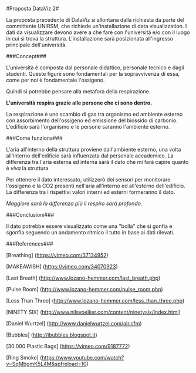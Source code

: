 #Proposta DataViz 2#

La proposta precedente di DataViz si allontana dalla richiesta da parte del committente UNIRSM,  che richiede un'installazione
di data visualizzation. I dati da visualizzare devono avere a che fare con l'università e/o con il luogo in cui si trova la 
struttura. L'installazione sarà posizionata all'ingresso principale dell'università.

###Concept###

L'università è composta dal personale didattico, personale tecnico e dagli studenti. Queste figure sono fondamentali per la sopravvivenza di essa, come per noi è fondamentale l'ossigeno. 

Quindi si potrebbe pensare alla metafora della respirazione. 

**L'università respira grazie alle persone che ci sono dentro.**

La respirazione è uno scambio di gas tra organismo ed ambiente esterno con assorbimento dell'ossigeno ed emissione del biossido di carbonio. L'edificio sarà l'organismo e le persone saranno l'ambiente esterno.



###Come funziona###

L'aria all'interno della struttura proviene dall'ambiente esterno, una volta all'interno dell'edificio sarà influenzata dal personale accademico. La differenza tra l'aria esterna ed interna sarà il dato che mi farà capire quanto è *viva* la struttura.

Per ottenere il dato interessato, utilizzerò dei sensori per monitorare l'ossigeno e la CO2 presenti nell'aria all'interno ed all'esterno dell'edificio. La differenza tra i rispettivi valori interni ed esterni formeranno il dato. 

*Maggiore sarà la differenza più il respiro sarà profondo.*

###Conclusioni###

Il dato potrebbe essere visualizzato come una "bolla" che si gonfia e sgonfia seguendo un andamento ritmico il tutto in base ai dati rilevati. 


###References###

[Breathing] (https://vimeo.com/37134952)

[MAKEAWISH] (https://vimeo.com/34070923)

[Last Breath] (http://www.lozano-hemmer.com/last_breath.php)

[Pulse Room] (http://www.lozano-hemmer.com/pulse_room.php)

[Less Than Three] (http://www.lozano-hemmer.com/less_than_three.php)

[NINETY SIX] (http://www.nilsvoelker.com/content/ninetysix/index.html)

[Daniel Wurtzel]  (http://www.danielwurtzel.com/air.cfm)

[Bubbles] (http://ibubbles.blogspot.it)

[30.000 Plastic Bags] (https://vimeo.com/9187772)

[Ring Smoke] (https://www.youtube.com/watch?v=SqMbgmK5L4M&spfreload=10)





